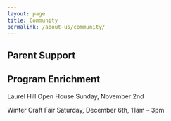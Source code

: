 ```yaml
---
layout: page
title: Community
permalink: /about-us/community/
---
```


## Parent Support

## Program Enrichment

Laurel Hill Open House
Sunday, November 2nd

Winter Craft Fair
Saturday, December 6th, 11am – 3pm
